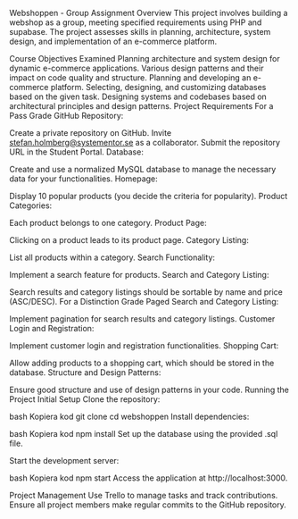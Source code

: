 Webshoppen - Group Assignment
Overview
This project involves building a webshop as a group, meeting specified requirements using PHP and supabase. The project assesses skills in planning, architecture, system design, and implementation of an e-commerce platform.

Course Objectives Examined
Planning architecture and system design for dynamic e-commerce applications.
Various design patterns and their impact on code quality and structure.
Planning and developing an e-commerce platform.
Selecting, designing, and customizing databases based on the given task.
Designing systems and codebases based on architectural principles and design patterns.
Project Requirements
For a Pass Grade
GitHub Repository:

Create a private repository on GitHub.
Invite stefan.holmberg@systementor.se as a collaborator.
Submit the repository URL in the Student Portal.
Database:

Create and use a normalized MySQL database to manage the necessary data for your functionalities.
Homepage:

Display 10 popular products (you decide the criteria for popularity).
Product Categories:

Each product belongs to one category.
Product Page:

Clicking on a product leads to its product page.
Category Listing:

List all products within a category.
Search Functionality:

Implement a search feature for products.
Search and Category Listing:

Search results and category listings should be sortable by name and price (ASC/DESC).
For a Distinction Grade
Paged Search and Category Listing:

Implement pagination for search results and category listings.
Customer Login and Registration:

Implement customer login and registration functionalities.
Shopping Cart:

Allow adding products to a shopping cart, which should be stored in the database.
Structure and Design Patterns:

Ensure good structure and use of design patterns in your code.
Running the Project
Initial Setup
Clone the repository:

bash
Kopiera kod
git clone <repository-url>
cd webshoppen
Install dependencies:

bash
Kopiera kod
npm install
Set up the database using the provided .sql file.

Start the development server:

bash
Kopiera kod
npm start
Access the application at http://localhost:3000.

Project Management
Use Trello to manage tasks and track contributions.
Ensure all project members make regular commits to the GitHub repository.
